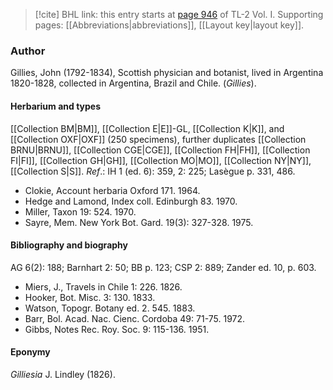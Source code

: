 > [!cite] BHL link: this entry starts at [page 946](https://www.biodiversitylibrary.org/item/103414#page/994/mode/1up) of TL-2 Vol. I.
> Supporting pages: [[Abbreviations|abbreviations]], [[Layout key|layout key]].

### Author

Gillies, John (1792-1834), Scottish physician and botanist, lived in Argentina 1820-1828, collected in Argentina, Brazil and Chile. (*Gillies*).

#### Herbarium and types

[[Collection BM|BM]], [[Collection E|E]]-GL, [[Collection K|K]], and [[Collection OXF|OXF]] (250 specimens), further duplicates [[Collection BRNU|BRNU]], [[Collection CGE|CGE]], [[Collection FH|FH]], [[Collection FI|FI]], [[Collection GH|GH]], [[Collection MO|MO]], [[Collection NY|NY]], [[Collection S|S]].
*Ref*.: IH 1 (ed. 6): 359, 2: 225; Lasègue p. 331, 486.
- Clokie, Account herbaria Oxford 171. 1964.
- Hedge and Lamond, Index coll. Edinburgh 83. 1970.
- Miller, Taxon 19: 524. 1970.
- Sayre, Mem. New York Bot. Gard. 19(3): 327-328. 1975.

#### Bibliography and biography

AG 6(2): 188; Barnhart 2: 50; BB p. 123; CSP 2: 889; Zander ed. 10, p. 603.
- Miers, J., Travels in Chile 1: 226. 1826.
- Hooker, Bot. Misc. 3: 130. 1833.
- Watson, Topogr. Botany ed. 2. 545. 1883.
- Barr, Bol. Acad. Nac. Cienc. Cordoba 49: 71-75. 1972.
- Gibbs, Notes Rec. Roy. Soc. 9: 115-136. 1951.

#### Eponymy

*Gilliesia* J. Lindley (1826).

